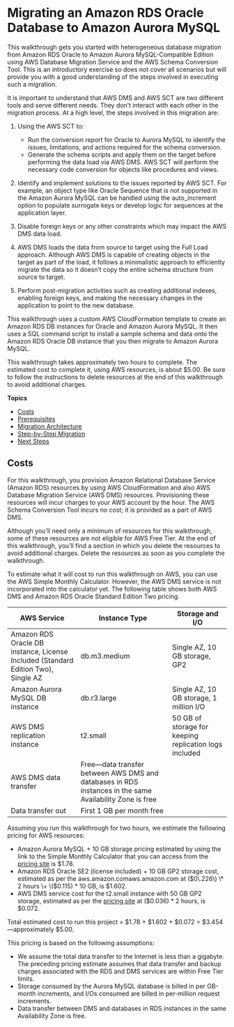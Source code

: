 # Migrating an Amazon RDS Oracle Database to Amazon Aurora MySQL<a name="chap-rdsoracle2aurora"></a>

This walkthrough gets you started with heterogeneous database migration from Amazon RDS Oracle to Amazon Aurora MySQL\-Compatible Edition using AWS Database Migration Service and the AWS Schema Conversion Tool\. This is an introductory exercise so does not cover all scenarios but will provide you with a good understanding of the steps involved in executing such a migration\.

It is important to understand that AWS DMS and AWS SCT are two different tools and serve different needs\. They don’t interact with each other in the migration process\. At a high level, the steps involved in this migration are:

1. Using the AWS SCT to:
   + Run the conversion report for Oracle to Aurora MySQL to identify the issues, limitations, and actions required for the schema conversion\.
   + Generate the schema scripts and apply them on the target before performing the data load via AWS DMS\. AWS SCT will perform the necessary code conversion for objects like procedures and views\.

1. Identify and implement solutions to the issues reported by AWS SCT\. For example, an object type like Oracle Sequence that is not supported in the Amazon Aurora MySQL can be handled using the auto\_increment option to populate surrogate keys or develop logic for sequences at the application layer\.

1. Disable foreign keys or any other constraints which may impact the AWS DMS data load\.

1. AWS DMS loads the data from source to target using the Full Load approach\. Although AWS DMS is capable of creating objects in the target as part of the load, it follows a minimalistic approach to efficiently migrate the data so it doesn’t copy the entire schema structure from source to target\.

1. Perform post\-migration activities such as creating additional indexes, enabling foreign keys, and making the necessary changes in the application to point to the new database\.

This walkthrough uses a custom AWS CloudFormation template to create an Amazon RDS DB instances for Oracle and Amazon Aurora MySQL\. It then uses a SQL command script to install a sample schema and data onto the Amazon RDS Oracle DB instance that you then migrate to Amazon Aurora MySQL\.

This walkthrough takes approximately two hours to complete\. The estimated cost to complete it, using AWS resources, is about $5\.00\. Be sure to follow the instructions to delete resources at the end of this walkthrough to avoid additional charges\.

**Topics**
+ [Costs](#chap-rdsoracle2aurora.costs)
+ [Prerequisites](chap-rdsoracle2aurora.prerequisites.md)
+ [Migration Architecture](chap-rdsoracle2aurora.architecture.md)
+ [Step\-by\-Step Migration](chap-rdsoracle2aurora.steps.md)
+ [Next Steps](chap-rdsoracle2aurora.nextsteps.md)

## Costs<a name="chap-rdsoracle2aurora.costs"></a>

For this walkthrough, you provision Amazon Relational Database Service \(Amazon RDS\) resources by using AWS CloudFormation and also AWS Database Migration Service \(AWS DMS\) resources\. Provisioning these resources will incur charges to your AWS account by the hour\. The AWS Schema Conversion Tool incurs no cost; it is provided as a part of AWS DMS\.

Although you’ll need only a minimum of resources for this walkthrough, some of these resources are not eligible for AWS Free Tier\. At the end of this walkthrough, you’ll find a section in which you delete the resources to avoid additional charges\. Delete the resources as soon as you complete the walkthrough\.

To estimate what it will cost to run this walkthrough on AWS, you can use the AWS Simple Monthly Calculator\. However, the AWS DMS service is not incorporated into the calculator yet\. The following table shows both AWS DMS and Amazon RDS Oracle Standard Edition Two pricing\.


| AWS Service | Instance Type | Storage and I/O | 
| --- | --- | --- | 
|  Amazon RDS Oracle DB instance, License Included \(Standard Edition Two\), Single AZ  |  db\.m3\.medium  |  Single AZ, 10 GB storage, GP2  | 
|  Amazon Aurora MySQL DB instance  |  db\.r3\.large  |  Single AZ, 10 GB storage, 1 million I/O  | 
|  AWS DMS replication instance  |  t2\.small  |  50 GB of storage for keeping replication logs included  | 
|  AWS DMS data transfer  |  Free—​data transfer between AWS DMS and databases in RDS instances in the same Availability Zone is free  |  | 
|  Data transfer out  |  First 1 GB per month free  |  | 

Assuming you run this walkthrough for two hours, we estimate the following pricing for AWS resources:
+ Amazon Aurora MySQL \+ 10 GB storage pricing estimated by using the link to the Simple Monthly Calculator that you can access from the [pricing site](https://aws.amazon.com/dms/pricing/) is $1\.78\.
+ Amazon RDS Oracle SE2 \(license included\) \+ 10 GB GP2 storage cost, estimated as per the aws\.amazon\.comaws\.amazon\.com at \($0\.226\) \* 2 hours \+ \($0\.115\) \* 10 GB, is $1\.602\.
+ AWS DMS service cost for the t2\.small instance with 50 GB GP2 storage, estimated as per the [pricing site](https://aws.amazon.com/dms/pricing/) at \($0\.036\) \* 2 hours, is $0\.072\.

Total estimated cost to run this project = $1\.78 \+ $1\.602 \+ $0\.072 = $3\.454—​approximately $5\.00\.

This pricing is based on the following assumptions:
+ We assume the total data transfer to the Internet is less than a gigabyte\. The preceding pricing estimate assumes that data transfer and backup charges associated with the RDS and DMS services are within Free Tier limits\.
+ Storage consumed by the Aurora MySQL database is billed in per GB\-month increments, and I/Os consumed are billed in per\-million request increments\.
+ Data transfer between DMS and databases in RDS instances in the same Availability Zone is free\.